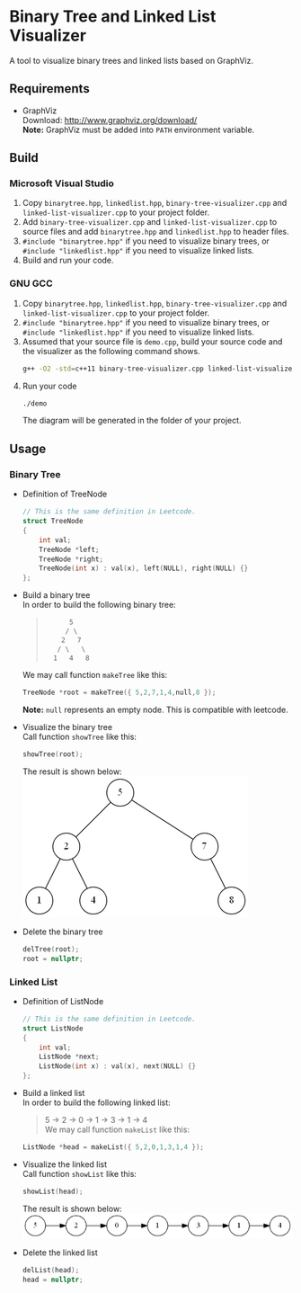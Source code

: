 # Binary Tree and Linked List Visualizer  
A tool to visualize binary trees and linked lists based on GraphViz.

## Requirements  
- GraphViz  
    Download: http://www.graphviz.org/download/  
    **Note:** GraphViz must be added into `PATH` environment variable.

## Build  
### Microsoft Visual Studio  
1. Copy `binarytree.hpp`, `linkedlist.hpp`, `binary-tree-visualizer.cpp` and `linked-list-visualizer.cpp` to your project folder.  
2. Add `binary-tree-visualizer.cpp` and `linked-list-visualizer.cpp` to source files and add `binarytree.hpp` and `linkedlist.hpp` to header files.  
3. `#include "binarytree.hpp"` if you need to visualize binary trees, or `#include "linkedlist.hpp"` if you need to visualize linked lists.  
4. Build and run your code.

### GNU GCC  
1. Copy `binarytree.hpp`, `linkedlist.hpp`, `binary-tree-visualizer.cpp` and `linked-list-visualizer.cpp` to your project folder.  
2. `#include "binarytree.hpp"` if you need to visualize binary trees, or `#include "linkedlist.hpp"` if you need to visualize linked lists.  
3. Assumed that your source file is `demo.cpp`, build your source code and the visualizer as the following command shows.  
    ```bash
    g++ -O2 -std=c++11 binary-tree-visualizer.cpp linked-list-visualizer.cpp demo.cpp -o demo
    ```  
4. Run your code  
    ```bash
    ./demo
    ```  
    The diagram will be generated in the folder of your project.

## Usage  
### Binary Tree  
- Definition of TreeNode  
    ```c++
    // This is the same definition in Leetcode.
    struct TreeNode
    {
        int val;
        TreeNode *left;
        TreeNode *right;
        TreeNode(int x) : val(x), left(NULL), right(NULL) {}
    };
    ```  
- Build a binary tree  
    In order to build the following binary tree:  
    >           5
    >          / \
    >         2   7
    >        / \   \
    >       1   4   8

    We may call function `makeTree` like this:  
    ```c++
    TreeNode *root = makeTree({ 5,2,7,1,4,null,8 });
    ```  
    **Note:** `null` represents an empty node. This is compatible with leetcode.  

- Visualize the binary tree  
    Call function `showTree` like this:  
    ```c++
    showTree(root);
    ```  
    The result is shown below:  
    ![](tree.png)

- Delete the binary tree  
    ```c++
    delTree(root);
    root = nullptr;
    ```

### Linked List  
- Definition of ListNode  
    ```c++  
    // This is the same definition in Leetcode.
    struct ListNode
    {
        int val;
        ListNode *next;
        ListNode(int x) : val(x), next(NULL) {}
    };
    ```

- Build a linked list  
    In order to build the following linked list:  
    > 5 -> 2 -> 0 -> 1 -> 3 -> 1 -> 4  
    We may call function `makeList` like this:  
    ```c++
    ListNode *head = makeList({ 5,2,0,1,3,1,4 });
    ```  

- Visualize the linked list  
    Call function `showList` like this:  
    ```c++  
    showList(head);
    ```  
    The result is shown below:  
    ![](list.png)

- Delete the linked list  
    ```c++
    delList(head);
    head = nullptr;
    ```
